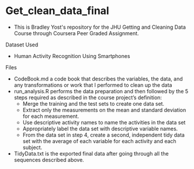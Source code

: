 # Get_clean_data_final
  * This is Bradley Yost's repository for the JHU Getting and Cleaning Data Course through Coursera Peer Graded Assignment.

Dataset Used
  * Human Activity Recognition Using Smartphones

Files
  * CodeBook.md a code book that describes the variables, the data, and any transformations or work that I performed to clean up the data
  * run_analysis.R performs the data preparation and then followed by the 5 steps required as described in the course project’s                 definition:
       * Merge the training and the test sets to create one data set.
       * Extract only the measurements on the mean and standard deviation for each measurement.
       * Use descriptive activity names to name the activities in the data set
       * Appropriately label the data set with descriptive variable names.
       * From the data set in step 4, create a second, independent tidy data set with the average of each variable for each activity and            each subject.
  * TidyData.txt is the exported final data after going through all the sequences described above.
